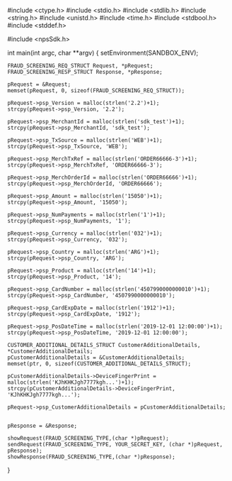 #include <ctype.h>
#include <stdio.h>
#include <stdlib.h>
#include <string.h>
#include <unistd.h>
#include <time.h>
#include <stdbool.h>
#include <stddef.h>

#include <npsSdk.h>

int main(int argc, char **argv) {
    setEnvironment(SANDBOX_ENV);

    FRAUD_SCREENING_REQ_STRUCT Request, *pRequest;
    FRAUD_SCREENING_RESP_STRUCT Response, *pResponse;

    pRequest = &Request;
    memset(pRequest, 0, sizeof(FRAUD_SCREENING_REQ_STRUCT));

    pRequest->psp_Version = malloc(strlen('2.2')+1);
    strcpy(pRequest->psp_Version, '2.2');

    pRequest->psp_MerchantId = malloc(strlen('sdk_test')+1);
    strcpy(pRequest->psp_MerchantId, 'sdk_test');

    pRequest->psp_TxSource = malloc(strlen('WEB')+1);
    strcpy(pRequest->psp_TxSource, 'WEB');

    pRequest->psp_MerchTxRef = malloc(strlen('ORDER66666-3')+1);
    strcpy(pRequest->psp_MerchTxRef, 'ORDER66666-3');

    pRequest->psp_MerchOrderId = malloc(strlen('ORDER66666')+1);
    strcpy(pRequest->psp_MerchOrderId, 'ORDER66666');

    pRequest->psp_Amount = malloc(strlen('15050')+1);
    strcpy(pRequest->psp_Amount, '15050');

    pRequest->psp_NumPayments = malloc(strlen('1')+1);
    strcpy(pRequest->psp_NumPayments, '1');

    pRequest->psp_Currency = malloc(strlen('032')+1);
    strcpy(pRequest->psp_Currency, '032');

    pRequest->psp_Country = malloc(strlen('ARG')+1);
    strcpy(pRequest->psp_Country, 'ARG');

    pRequest->psp_Product = malloc(strlen('14')+1);
    strcpy(pRequest->psp_Product, '14');

    pRequest->psp_CardNumber = malloc(strlen('4507990000000010')+1);
    strcpy(pRequest->psp_CardNumber, '4507990000000010');

    pRequest->psp_CardExpDate = malloc(strlen('1912')+1);
    strcpy(pRequest->psp_CardExpDate, '1912');

    pRequest->psp_PosDateTime = malloc(strlen('2019-12-01 12:00:00')+1);
    strcpy(pRequest->psp_PosDateTime, '2019-12-01 12:00:00');

    CUSTOMER_ADDITIONAL_DETAILS_STRUCT CustomerAdditionalDetails, *CustomerAdditionalDetails;
    pCustomerAdditionalDetails = &CustomerAdditionalDetails;
    memset(ptr, 0, sizeof(CUSTOMER_ADDITIONAL_DETAILS_STRUCT);

    pCustomerAdditionalDetails->DeviceFingerPrint = malloc(strlen('KJhKHKJgh7777kgh...')+1);
    strcpy(pCustomerAdditionalDetails->DeviceFingerPrint, 'KJhKHKJgh7777kgh...');

    pRequest->psp_CustomerAdditionalDetails = pCustomerAdditionalDetails;


    pResponse = &Response;

    showRequest(FRAUD_SCREENING_TYPE,(char *)pRequest);
    sendRequest(FRAUD_SCREENING_TYPE, YOUR_SECRET_KEY, (char *)pRequest, pResponse);
    showResponse(FRAUD_SCREENING_TYPE,(char *)pResponse);
}
